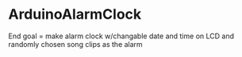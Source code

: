 # ArduinoAlarmClock
End goal = make alarm clock w/changable date and time on LCD and randomly chosen song clips as the alarm

